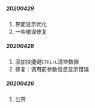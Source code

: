 ##### 20200429
1. 界面显示优化
2. 一些错误修复

##### 20200428
1. 添加快捷键`CTRL+L`清空数据
2. 修复：调用前参数信息显示错误

##### 20200426
1. 公开
